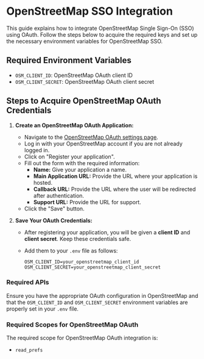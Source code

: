# OpenStreetMap SSO Integration

This guide explains how to integrate OpenStreetMap Single Sign-On (SSO) using OAuth. Follow the steps below to acquire the required keys and set up the necessary environment variables for OpenStreetMap SSO.

## Required Environment Variables

- `OSM_CLIENT_ID`: OpenStreetMap OAuth client ID
- `OSM_CLIENT_SECRET`: OpenStreetMap OAuth client secret

## Steps to Acquire OpenStreetMap OAuth Credentials

1. **Create an OpenStreetMap OAuth Application:**

   - Navigate to the [OpenStreetMap OAuth settings page](https://www.openstreetmap.org/user/{your_username}/oauth_clients).
   - Log in with your OpenStreetMap account if you are not already logged in.
   - Click on "Register your application".
   - Fill out the form with the required information:
     - **Name:** Give your application a name.
     - **Main Application URL:** Provide the URL where your application is hosted.
     - **Callback URL:** Provide the URL where the user will be redirected after authentication.
     - **Support URL:** Provide the URL for support.
   - Click the "Save" button.

2. **Save Your OAuth Credentials:**

   - After registering your application, you will be given a **client ID** and **client secret**. Keep these credentials safe.
   - Add them to your `.env` file as follows:

     ```env
     OSM_CLIENT_ID=your_openstreetmap_client_id
     OSM_CLIENT_SECRET=your_openstreetmap_client_secret
     ```

### Required APIs

Ensure you have the appropriate OAuth configuration in OpenStreetMap and that the `OSM_CLIENT_ID` and `OSM_CLIENT_SECRET` environment variables are properly set in your `.env` file.

### Required Scopes for OpenStreetMap OAuth

The required scope for OpenStreetMap OAuth integration is:

- `read_prefs`
